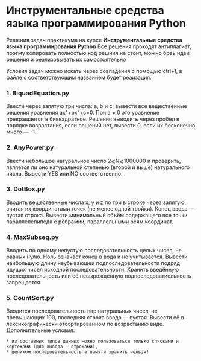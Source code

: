 # Инструментальные средства языка программирования Python

Решения задач практикума на курсе **Инструментальные средства языка программирования Python**
Все решения проходят антиплагиат, поэтму копировать полностью код решния не стоит, можно браь идеи решения и реализовывать их самостоятельно

Условия задач можно искать через совпадения с помощью ctrl+f, в файле с соответствующим названием будет реаизация.

### 1. BiquadEquation.py
  Ввести через запятую три числа: a, b и c, вывести все вещественные решения уравнения ax⁴+bx²+c=0. При a ≠ 0 это уравнение превращается в биквадратное. Решения выводить через пробел в порядке возрастания, если решений нет, вывести 0, если их бесконечно много — -1.
  
### 2. AnyPower.py
  Ввести небольшое натуральное число 2⩽N⩽1000000 и проверить, является ли оно натуральной степенью (второй и выше) натурального числа. Вывести YES или NO соответственно.

### 3. DotBox.py
  Вводить вещественные числа x, y и z по три в строке через запятую, считая их координатами точек (не менее одной тройки). Конец ввода — пустая строка. Вывести минимальный объём содержащего все точки параллелепипеда с рёбрамии, параллельными осям координат.

### 4. MaxSubseq.py
  Вводить по одному непустую последовательность целых чисел, не равных нулю. Ноль означает конец в вода и не учитывается. Вывести наибольшую длину неубывающей подпоследовательности подряд идущих чисел исходной последовательности. Хранить введённую последовательность или её невырожденную подпоследоватиельность запрещается.
### 5. CountSort.py
  Вводится последовательность пар натуральных чисел, не превышающих 100, последняя строка ввода — пустая. Вывести её в лексикографически отсортированном по возрастанию виде. Дополнительные условия:

    * из составных типов данных можно пользоваться только списками и кортежами (для вывода — строками),
    * целиком последовательность в памяти хранить нельзя!
